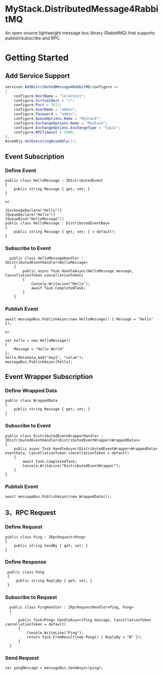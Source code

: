 # MyStack.DistributedMessage4RabbitMQ

An open-source lightweight message bus library (RabbitMQ) that supports publish/subscribe and RPC.

# Getting Started

## Add Service Support
```csharp 
services.AddDistributedMessage4RabbitMQ(configure =>
{
    configure.HostName = "localhost";
    configure.VirtualHost = "/";
    configure.Port = 5672;
    configure.UserName = "admin";
    configure.Password = "admin";
    configure.QueueOptions.Name = "MyStack";
    configure.ExchangeOptions.Name = "MyStack";
    configure.ExchangeOptions.ExchangeType = "topic";
    configure.RPCTimeout = 2000;
},
Assembly.GetExecutingAssembly());
```

## Event Subscription
### Define Event
```
public class HelloMessage : IDistributedEvent
{
    public string Message { get; set; }
}

or

[ExchangeDeclare("Hello")]
[QueueDeclare("Hello")]
[QueueBind("HelloMessage")]
public class HelloMessage : DistributedEventBase
{
    public string Message { get; set; } = default!;
}
```

### Subscribe to Event  
```
  public class HelloMessageHandler : IDistributedEventHandler<HelloMessage>
    {
        public async Task HandleAsync(HelloMessage message, CancellationToken cancellationToken)
        {
            Console.WriteLine("Hello");
            await Task.CompletedTask;
        }
    }
```
### Publish Event
```
await messageBus.PublishAsync(new HelloMessage() { Message = "Hello" });

or 

var hello = new HelloMessage()
{
    Message = "Hello World"
};
hello.Metadata.Add("key1", "value");
messageBus.PublishAsync(hello);
```


## Event Wrapper Subscription
### Define Wrapped Data
``` 
public class WrappedData 
{
    public string Message { get; set; }
}

```

### Subscribe to Event
```
public class DistributedEventWrapperHandler : IDistributedEventHandler<DistributedEventWrapper<WrappedData>>
{
    public async Task HandleAsync(DistributedEventWrapper<WrappedData> eventData, CancellationToken cancellationToken = default)
    {
        await Task.CompletedTask;
        Console.WriteLine("DistributedEventWrapper");
    }
}
```
### Publish Event
```
await messageBus.PublishAsync(new WrappedData());
```
 


## 3、RPC Request
### Define Request
```
public class Ping : IRpcRequest<Pong>
{
    public string SendBy { get; set; }
}
```
### Define Response
```
 public class Pong
 {
     public string ReplyBy { get; set; }
 }
```

### Subscribe to Request
```
  public class PingHandler : IRpcRequestHandler<Ping, Pong>
  {

      public Task<Pong> HandleAsync(Ping message, CancellationToken cancellationToken = default)
      {
          Console.WriteLine("Ping");
          return Task.FromResult(new Pong() { ReplyBy = "B" });
      }
  }
```
### Send Request
```
var pongMessage = messageBus.SendAsync(ping);
```